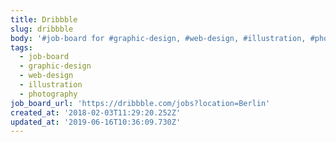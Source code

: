 ```yaml
---
title: Dribbble
slug: dribbble
body: '#job-board for #graphic-design, #web-design, #illustration, #photography'
tags:
  - job-board
  - graphic-design
  - web-design
  - illustration
  - photography
job_board_url: 'https://dribbble.com/jobs?location=Berlin'
created_at: '2018-02-03T11:29:20.252Z'
updated_at: '2019-06-16T10:36:09.730Z'
---
```


